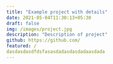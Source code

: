 ```yaml
---
title: "Example project with details"
date: 2021-05-04T11:30:13+05:30
draft: false
img: /images/project.jpg
description: "Description of project"
github: https://github.com/
featured: /
dasdasdasdfdsfasasdadasdasdadaasdada
---
```

